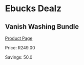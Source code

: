 
# Ebucks Dealz
## Vanish Washing Bundle
[Product Page](https://www.ebucks.com/web/shop/productSelected.do?prodId=515266862&catId=322112237)

Price: R249.00

Savings: 50.0


	